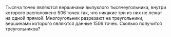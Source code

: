 Тысяча точек являются вершинами выпуклого тысячеугольника, внутри которого расположено 506 точек так, что никакие три из них не лежат на одной прямой. Многоугольник разрезают на треугольники, вершинами которого являются данные 1506 точек. Сколько получится треугольников?